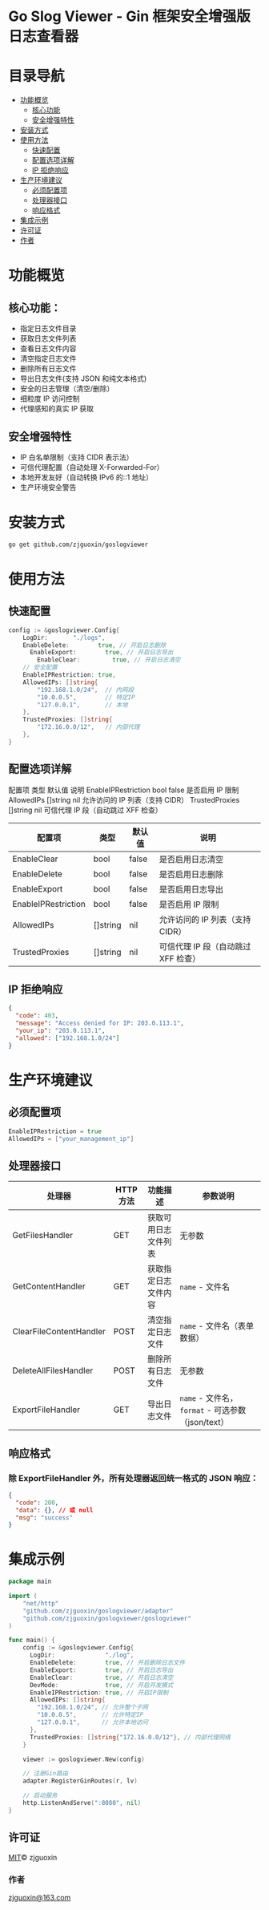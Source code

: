 # Go Slog Viewer - Gin 框架安全增强版日志查看器

# 目录导航

- [功能概览](#功能概览)
  - [核心功能](#核心功能)
  - [安全增强特性](#安全增强特性)
- [安装方式](#安装方式)
- [使用方法](#使用方法)
  - [快速配置](#快速配置)
  - [配置选项详解](#配置选项详解)
  - [IP 拒绝响应](#ip拒绝响应)
- [生产环境建议](#生产环境建议)
  - [必须配置项](#必须配置项)
  - [处理器接口](#处理器接口)
  - [响应格式](#响应格式)
- [集成示例](#集成示例)
- [许可证](#许可证)
- [作者](#作者)

# 功能概览

## 核心功能：

- 指定日志文件目录
- 获取日志文件列表
- 查看日志文件内容
- 清空指定日志文件
- 删除所有日志文件
- 导出日志文件(支持 JSON 和纯文本格式)
- 安全的日志管理（清空/删除）
- 细粒度 IP 访问控制
- 代理感知的真实 IP 获取

## 安全增强特性

- IP 白名单限制（支持 CIDR 表示法）
- 可信代理配置（自动处理 X-Forwarded-For）
- 本地开发友好（自动转换 IPv6 的::1 地址）
- 生产环境安全警告

# 安装方式

```bash
go get github.com/zjguoxin/goslogviewer
```

# 使用方法

## 快速配置

```go
config := &goslogviewer.Config{
    LogDir:       "./logs",
    EnableDelete:        true, // 开启日志删除
	  EnableExport:        true, // 开启日志导出
		EnableClear:         true, // 开启日志清空
    // 安全配置
    EnableIPRestriction: true,
    AllowedIPs: []string{
        "192.168.1.0/24",  // 内网段
        "10.0.0.5",        // 特定IP
        "127.0.0.1",       // 本地
    },
    TrustedProxies: []string{
        "172.16.0.0/12",   // 内部代理
    },
}
```

## 配置选项详解

配置项 类型 默认值 说明
EnableIPRestriction bool false 是否启用 IP 限制
AllowedIPs []string nil 允许访问的 IP 列表（支持 CIDR）
TrustedProxies []string nil 可信代理 IP 段（自动跳过 XFF 检查）

| 配置项              | 类型     | 默认值 | 说明                                |
| ------------------- | -------- | ------ | ----------------------------------- |
| EnableClear         | bool     | false  | 是否启用日志清空                    |
| EnableDelete        | bool     | false  | 是否启用日志删除                    |
| EnableExport        | bool     | false  | 是否启用日志导出                    |
| EnableIPRestriction | bool     | false  | 是否启用 IP 限制                    |
| AllowedIPs          | []string | nil    | 允许访问的 IP 列表（支持 CIDR）     |
| TrustedProxies      | []string | nil    | 可信代理 IP 段（自动跳过 XFF 检查） |

## <span id="ip拒绝响应">IP 拒绝响应</span>

```json
{
  "code": 403,
  "message": "Access denied for IP: 203.0.113.1",
  "your_ip": "203.0.113.1",
  "allowed": ["192.168.1.0/24"]
}
```

# 生产环境建议

## 必须配置项

```go
EnableIPRestriction = true
AllowedIPs = ["your_management_ip"]
```

## 处理器接口

| 处理器                  | HTTP 方法 | 功能描述             | 参数说明                                          |
| ----------------------- | --------- | -------------------- | ------------------------------------------------- |
| GetFilesHandler         | GET       | 获取可用日志文件列表 | 无参数                                            |
| GetContentHandler       | GET       | 获取指定日志文件内容 | `name` - 文件名                                   |
| ClearFileContentHandler | POST      | 清空指定日志文件     | `name` - 文件名（表单数据）                       |
| DeleteAllFilesHandler   | POST      | 删除所有日志文件     | 无参数                                            |
| ExportFileHandler       | GET       | 导出日志文件         | `name` - 文件名，`format` - 可选参数（json/text） |

## 响应格式

### 除 ExportFileHandler 外，所有处理器返回统一格式的 JSON 响应：

```json
{
  "code": 200,
  "data": {}, // 或 null
  "msg": "success"
}
```

# 集成示例

```go
package main

import (
	"net/http"
    "github.com/zjguoxin/goslogviewer/adapter"
	"github.com/zjguoxin/goslogviewer/goslogviewer"
)

func main() {
    config := &goslogviewer.Config{
      LogDir:              "./log",
      EnableDelete:        true, // 开启删除日志文件
      EnableExport:        true, // 开启日志导出
      EnableClear:         true, // 开启日志清空
      DevMode:             true, // 开启开发模式
      EnableIPRestriction: true, // 开启IP限制
      AllowedIPs: []string{
        "192.168.1.0/24", // 允许整个子网
        "10.0.0.5",       // 允许特定IP
        "127.0.0.1",      // 允许本地访问
      },
      TrustedProxies: []string{"172.16.0.0/12"}, // 内部代理网络
    }

	viewer := goslogviewer.New(config)

	// 注册Gin路由
	adapter.RegisterGinRoutes(r, lv)

	// 启动服务
	http.ListenAndServe(":8080", nil)
}
```

## 许可证

[MIT](https://github.com/zjguoxin/goslogviewer/blob/main/LICENSE)© zjguoxin

### 作者

[zjguoxin@163.com](https://github.com/zjguoxin)
